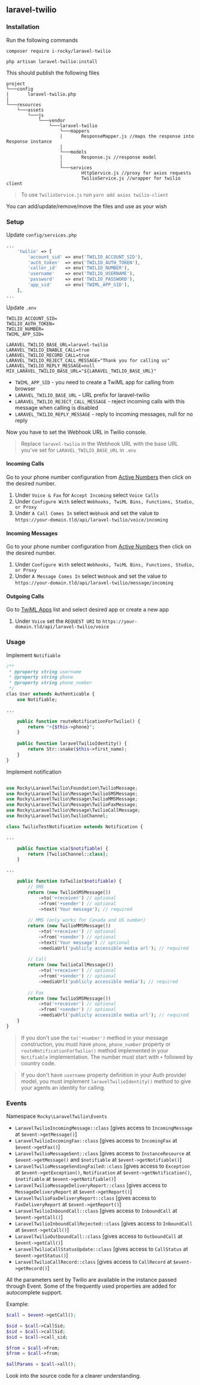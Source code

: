 ## laravel-twilio

### Installation

Run the following commands

`composer require i-rocky/laravel-twilio`

`php artisan laravel-twilio:install`

This should publish the following files

```tree
project
└───config
|       laravel-twilio.php
|
└───resources
    └───assets
        └───js
            └───vendor
                └───laravel-twilio
                    └───mappers
                    |       ResponseMapper.js //maps the response into Response instance
                    |
                    └───models
                    |       Response.js //response model
                    |
                    └───services
                            HttpService.js //proxy for axios requests
                            TwilioService.js //wrapper for twilio client
```

> To use `TwilioService.js` run `yarn add axios twilio-client`

You can add/update/remove/move the files and use as your wish
### Setup

Update `config/services.php`
```php
...   
    'twilio' => [
        'account_sid' => env('TWILIO_ACCOUNT_SID'),
        'auth_token'  => env('TWILIO_AUTH_TOKEN'),
        'caller_id'   => env('TWILIO_NUMBER'),
        'username'    => env('TWILIO_USERNAME'),
        'password'    => env('TWILIO_PASSWORD'),
        'app_sid'     => env('TWIML_APP_SID'),
    ],
...
```

Update `.env`
```dotenv
TWILIO_ACCOUNT_SID=
TWILIO_AUTH_TOKEN=
TWILIO_NUMBER=
TWIML_APP_SID=

LARAVEL_TWILIO_BASE_URL=laravel-twilio 
LARAVEL_TWILIO_ENABLE_CALL=true
LARAVEL_TWILIO_RECORD_CALL=true
LARAVEL_TWILIO_REJECT_CALL_MESSAGE="Thank you for calling us"
LARAVEL_TWILIO_REPLY_MESSAGE=null
MIX_LARAVEL_TWILIO_BASE_URL="${LARAVEL_TWILIO_BASE_URL}"
```

* `TWIML_APP_SID` - you need to create a TwiML app for calling from browser
* `LARAVEL_TWILIO_BASE_URL` - URL prefix for laravel-twilio
* `LARAVEL_TWILIO_REJECT_CALL_MESSAGE` - reject incoming calls with this message when calling is disabled
* `LARAVEL_TWILIO_REPLY_MESSAGE` - reply to incoming messages, null for no reply 

Now you have to set the Webhook URL in Twilio console.

> Replace `laravel-twilio` in the Webhook URL with the base URL you've set for `LARAVEL_TWILIO_BASE_URL` in `.env`

#### Incoming Calls
Go to your phone number configuration from [Active Numbers](https://www.twilio.com/console/phone-numbers/incoming) then click on the desired number.

1. Under `Voice & Fax` for `Accept Incoming` select `Voice Calls`
2. Under `Configure With` select `Webhooks, TwiML Bins, Functions, Studio, or Proxy`
3. Under `A Call Comes In` select `Webhook` and set the value to `https://your-domain.tld/api/laravel-twilio/voice/incoming`

#### Incoming Messages
Go to your phone number configuration from [Active Numbers](https://www.twilio.com/console/phone-numbers/incoming) then click on the desired number.

1. Under `Configure With` select `Webhooks, TwiML Bins, Functions, Studio, or Proxy`
2. Under `A Message Comes In` select `Webhook` and set the value to `https://your-domain.tld/api/laravel-twilio/message/incoming`

#### Outgoing Calls

Go to [TwiML Apps](https://www.twilio.com/console/phone-numbers/runtime/twiml-apps) list and select desired app or create a new app

1. Under `Voice` set the `REQUEST URI` to `https://your-domain.tld/api/laravel-twilio/voice`

### Usage

Implement `Notifiable`
```php
/**
 * @property string username
 * @property string phone
 * @property string phone_number
 */
clas User extends Authenticable {
    use Notifiable;

...

    public function routeNotificationForTwilio() {
        return "+{$this->phone}";
    }
    
    public function laravelTwilioIdentity() {
        return Str::snake($this->first_name);
    }
}
```


Implement notification
```php

use Rocky\LaravelTwilio\Foundation\TwilioMessage;
use Rocky\LaravelTwilio\Message\TwilioSMSMessage;
use Rocky\LaravelTwilio\Message\TwilioMMSMessage;
use Rocky\LaravelTwilio\Message\TwilioFaxMessage;
use Rocky\LaravelTwilio\Message\TwilioCallMessage;
use Rocky\LaravelTwilio\TwilioChannel;

class TwilioTestNotification extends Notification {

...

    public function via($notifiable) {
        return [TwilioChannel::class];
    }

...

    public function toTwilio($notifiable) {
        // SMS
        return (new TwilioSMSMessage())
            ->to('+receiver') // optional
            ->from('+sender') // optional
            ->text('Your message'); // required
    
        // MMS (only works for Canada and US number)
        return (new TwilioMMSMessage())
            ->to('+receiver') // optional
            ->from('+sender') // optional
            ->text('Your message') // optional
            ->mediaUrl('publicly accessible media url'); // required
    
        // Call
        return (new TwilioCallMessage())
            ->to('+receiver') // optional
            ->from('+sender') // optional
            ->mediaUrl('publicly accessible media'); // required
    
        // Fax
        return (new TwilioSMSMessage())
            ->to('+receiver') // optional
            ->from('+sender') // optional
            ->mediaUrl('publicly accessible media url'); // required
    }
}
```

> If you don't use the `to('+number')` method in your message construction, you must have `phone`, `phone_number` property or `routeNotificationForTwilio()` method implemented in your `Notifiable` implementation. The number must start with `+` followed by country code.

> If you don't have `username` property definition in your Auth provider model, you must implement `laravelTwilioIdentity()` method to give your agents an identity for calling.

### Events

Namespace `Rocky\LaravelTwilio\Events`

* `LaravelTwilioIncomingMessage::class` [gives access to `IncomingMessage` at `$event->getMessage()`]
* `LaravelTwilioIncomingFax::class` [gives access to `IncomingFax` at `$event->getFax()`]
* `LaravelTwilioMessageSent::class` [gives access to `InstanceResource` at `$event->getMessage()` and `$notifiable` at `$event->getNotifiable()`]
* `LaravelTwilioMessageSendingFailed::class` [gives access to `Exception` at `$event->getException()`, `Notification` at `$event->getNotification()`, `$notifiable` at `$event->getNotifiable()`]
* `LaravelTwilioMessageDeliveryReport::class` [gives access to `MessageDeliveryReport` at `$event->getReport()`]
* `LaravelTwilioFaxDeliveryReport::class` [gives access to `FaxDeliveryReport` at `$event->getReport()`]
* `LaravelTwilioInboundCall::class` [gives access to `InboundCall` at `$event->getCall()`]
* `LaravelTwilioInboundCallRejected::class` [gives access to `InboundCall` at `$event->getCall()`]
* `LaravelTwilioOutboundCall::class` [gives access to `OutboundCall` at `$event->getCall()`]
* `LaravelTwilioCallStatusUpdate::class` [gives access to `CallStatus` at `$event->getStatus()`]
* `LaravelTwilioCallRecord::class` [gives access to `CallRecord` at `$event->getRecord()`]

All the parameters sent by Twilio are available in the instance passed through Event. Some of the frequently used properties are added for autocomplete support.

Example:
```php
$call = $event->getCall();

$sid = $call->CallSid;
$sid = $call->callSid;
$sid = $call->call_sid;

$from = $call->From;
$from = $call->from;

$allParams = $call->all();

```

Look into the source code for a clearer understanding.
